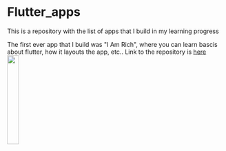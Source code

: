 # Flutter_apps
This is a repository with the list of apps that I build in my learning progress

The first ever app that I build was "I Am Rich", where you can learn bascis about flutter, how it layouts the app, etc..
Link to the repository is [here](https://github.com/AvinashMahanthi/I_Am_Rich)
<img src="https://user-images.githubusercontent.com/54079190/92223215-c59f4300-eebd-11ea-906a-22f13f6f80be.jpg" width="23%"></img> 
